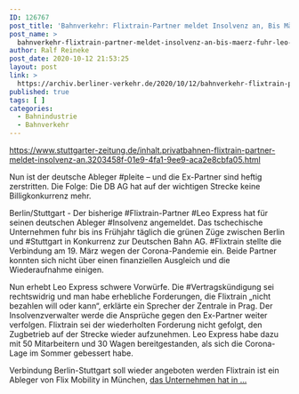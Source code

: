 ```yaml
---
ID: 126767
post_title: 'Bahnverkehr: Flixtrain-Partner meldet Insolvenz an, Bis März fuhr Leo Express zwischen Berlin und Stuttgart die grünen Züge. , aus Stuttgarter Zeitung'
post_name: >
  bahnverkehr-flixtrain-partner-meldet-insolvenz-an-bis-maerz-fuhr-leo-express-zwischen-berlin-und-stuttgart-die-gruenen-zuege-aus-stuttgarter-zeitung
author: Ralf Reineke
post_date: 2020-10-12 21:53:25
layout: post
link: >
  https://archiv.berliner-verkehr.de/2020/10/12/bahnverkehr-flixtrain-partner-meldet-insolvenz-an-bis-maerz-fuhr-leo-express-zwischen-berlin-und-stuttgart-die-gruenen-zuege-aus-stuttgarter-zeitung/
published: true
tags: [ ]
categories:
  - Bahnindustrie
  - Bahnverkehr
---
```

https://www.stuttgarter-zeitung.de/inhalt.privatbahnen-flixtrain-partner-meldet-insolvenz-an.3203458f-01e9-4fa1-9ee9-aca2e8cbfa05.html

Nun ist der deutsche Ableger #pleite – und die Ex-Partner sind heftig zerstritten. Die Folge: Die DB AG hat auf der wichtigen Strecke keine Billigkonkurrenz mehr.

Berlin/Stuttgart - Der bisherige #Flixtrain-Partner #Leo Express hat für seinen deutschen Ableger #Insolvenz angemeldet. Das tschechische Unternehmen fuhr bis ins Frühjahr täglich die grünen Züge zwischen Berlin und #Stuttgart in Konkurrenz zur Deutschen Bahn AG. #Flixtrain stellte die Verbindung am 19. März wegen der Corona-Pandemie ein. Beide Partner konnten sich nicht über einen finanziellen Ausgleich und die Wiederaufnahme einigen.

Nun erhebt Leo Express schwere Vorwürfe. Die #Vertragskündigung sei rechtswidrig und man habe erhebliche Forderungen, die Flixtrain „nicht bezahlen will oder kann“, erklärte ein Sprecher der Zentrale in Prag. Der Insolvenzverwalter werde die Ansprüche gegen den Ex-Partner weiter verfolgen. Flixtrain sei der wiederholten Forderung nicht gefolgt, den Zugbetrieb auf der Strecke wieder aufzunehmen. Leo Express habe dazu mit 50 Mitarbeitern und 30 Wagen bereitgestanden, als sich die Corona-Lage im Sommer gebessert habe.

Verbindung Berlin-Stuttgart soll wieder angeboten werden
Flixtrain ist ein Ableger von Flix Mobility in München, <a href="https://www.stuttgarter-zeitung.de/inhalt.privatbahnen-flixtrain-partner-meldet-insolvenz-an.3203458f-01e9-4fa1-9ee9-aca2e8cbfa05.html">das Unternehmen hat in ...</a>